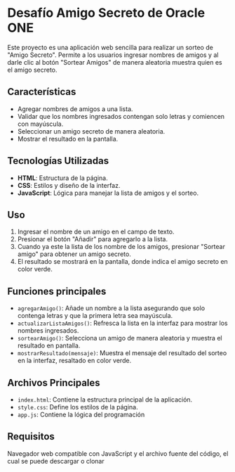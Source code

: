 # Desafío Amigo Secreto de Oracle ONE

Este proyecto es una aplicación web sencilla para realizar un sorteo de "Amigo Secreto". Permite a los usuarios ingresar nombres de amigos y al darle clic al botón "Sortear Amigos" de manera aleatoria muestra quien es el amigo secreto.

## Características
- Agregar nombres de amigos a una lista.
- Validar que los nombres ingresados contengan solo letras y comiencen con mayúscula.
- Seleccionar un amigo secreto de manera aleatoria.
- Mostrar el resultado en la pantalla.

## Tecnologías Utilizadas
- **HTML**: Estructura de la página.
- **CSS**: Estilos y diseño de la interfaz.
- **JavaScript**: Lógica para manejar la lista de amigos y el sorteo.

## Uso
1. Ingresar el nombre de un amigo en el campo de texto.
2. Presionar el botón "Añadir" para agregarlo a la lista.
3. Cuando ya este la lista de los nombre de los amigos, presionar "Sortear amigo" para obtener un amigo secreto.
4. El resultado se mostrará en la pantalla, donde indica el amigo secreto en color verde.

## Funciones principales
- `agregarAmigo()`: Añade un nombre a la lista asegurando que solo contenga letras y que la primera letra sea mayúscula.
- `actualizarListaAmigos()`: Refresca la lista en la interfaz para mostrar los nombres ingresados.
- `sortearAmigo()`: Selecciona un amigo de manera aleatoria y muestra el resultado en pantalla.
- `mostrarResultado(mensaje)`: Muestra el mensaje del resultado del sorteo en la interfaz, resaltado en color verde.

## Archivos Principales
- `index.html`: Contiene la estructura principal de la aplicación.
- `style.css`: Define los estilos de la página.
- `app.js`: Contiene la lógica del programación

## Requisitos
Navegador web compatible con JavaScript y el archivo fuente del código, el cual se puede descargar o clonar

